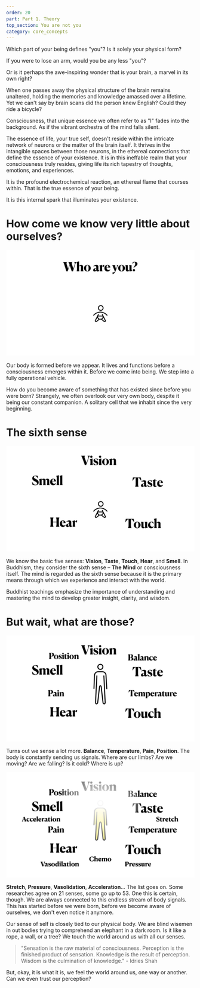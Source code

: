 ```yaml
---
order: 20
part: Part 1. Theory
top_section: You are not you
category: core_concepts
---
```


Which part of your being defines "you"? Is it solely your physical form? 

If you were to lose an arm, would you be any less "you"? 

Or is it perhaps the awe-inspiring wonder that is your brain, a marvel in its own right?

When one passes away the physical structure of the brain remains unaltered, holding the memories and knowledge amassed over a lifetime. 
Yet we can't say by brain scans did the person knew English? Could they ride a bicycle? 

Consciousness, that unique essence we often refer to as "I" fades into the background.
As if the vibrant orchestra of the mind falls silent.

The essence of life, your true self, doesn't reside within the intricate network of neurons or the matter of the brain itself. 
It thrives in the intangible spaces between those neurons, in the ethereal connections that define the essence of your existence. 
It is in this ineffable realm that your consciousness truly resides, giving life its rich tapestry of thoughts, emotions, and experiences.

It is the profound electrochemical reaction, an ethereal flame that courses within. 
That is the true essence of your being.

It is this internal spark that illuminates your existence.

# How come we know very little about ourselves?
![](/images/book/who-are-you/joy-2.jpeg)

Our body is formed before we appear. It lives and functions before a consciousness emerges within it. 
Before we come into being. We step into a fully operational vehicle. 

How do you become aware of something that has existed since before you were born? 
Strangely, we often overlook our very own body, despite it being our constant companion. A solitary cell that we inhabit since the very beginning.

# The sixth sense
![](/images/book/who-are-you/joy-3.jpeg)

We know the basic five senses: **Vision**, **Taste**, **Touch**, **Hear**, and **Smell**. 
In Buddhism, they consider the sixth sense – **The Mind** or consciousness itself. 
The mind is regarded as the sixth sense because it is the primary means through which we experience and interact with the world.

Buddhist teachings emphasize the importance of understanding and mastering the mind to develop greater insight, clarity, and wisdom.

# But wait, what are those?
![](/images/book/who-are-you/joy-4.jpeg)

Turns out we sense a lot more. **Balance**, **Temperature**, **Pain**, **Position**. The body is constantly sending us signals. Where are our limbs? Are we moving? Are we falling? Is it cold? Where is up? 

![](/images/book/who-are-you/joy-5.jpeg)

**Stretch**, **Pressure**, **Vasolidation**, **Acceleration**... The list goes on. Some researches agree on 21 senses, some go up to 53. One this is certain, though. We are always connected to this endless stream of body signals. This has started before we were born, before we become aware of ourselves, we don't even notice it anymore.

Our sense of self is closely tied to our physical body. We are blind wisemen in out bodies trying to comprehend an elephant in a dark room. 
Is it like a rope, a wall, or a tree? We touch the world around us with all our senses.

> "Sensation is the raw material of consciousness. Perception is the finished product of sensation. Knowledge is the result of perception. Wisdom is the culmination of knowledge." - Idries Shah

But, okay, it is what it is, we feel the world around us, one way or another. Can we even trust our perception? 
